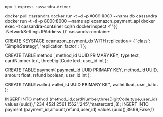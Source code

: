 ```
npm i express cassandra-driver
```

docker pull cassandra
docker run -t -d -p 8000:8000 --name db cassandra
docker run -t -d -p 8000:8000 --name api ecamazon_payment_api
docker exec -it cassandra-container cqlsh
docker inspect -f '{{ .NetworkSettings.IPAddress }}' cassandra-container

CREATE KEYSPACE ecamazon_payment_db
WITH replication = {
'class': 'SimpleStrategy',
'replication_factor': 1
};

CREATE TABLE method (
method_id UUID PRIMARY KEY,
type text,
cardNumber text,
threeDigitCode text,
user_id int
);

CREATE TABLE payment(
payment_id UUID PRIMARY KEY,
method_id UUID,
amount float,
refund boolean,
user_id int
);

CREATE TABLE wallet(
wallet_id UUID PRIMARY KEY,
wallet float,
user_id int
);

INSERT INTO method (method_id,cardNumber,threeDigitCode,type,user_id) values (uuid(),'1234 4521 2561 1562','245','mastercard',8);
INSERT INTO payment (payment_id,amount,refund,user_id) values (uuid(),39.99,False,1)
